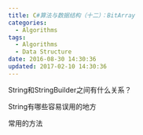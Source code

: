 ```yaml
---
title: C#算法与数据结构（十二）：BitArray
categories:
  - Algorithms
tags:
  - Algorithms
  - Data Structure
date: 2016-08-30 14:30:36
updated: 2017-02-10 14:30:36
---
```



String和StringBuilder之间有什么关系？

String有哪些容易误用的地方

常用的方法